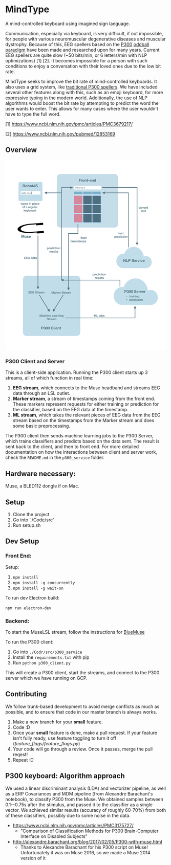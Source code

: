 # MindType
A mind-controlled keyboard using imagined sign language.

Communication, especially via keyboard, is very difficult, if not impossible, for people with various neuromuscular degenerative diseases and muscular dystrophy. Because of this, EEG spellers based on the [P300](https://en.wikipedia.org/wiki/P300_(neuroscience)) [oddball paradigm](https://en.wikipedia.org/wiki/Oddball_paradigm) have been made and researched upon for many years. Current EEG spellers are quite slow (~50 bits/min, or 6 letters/min with NLP optimizations) [1] [2]. It becomes impossible for a person with such conditions to enjoy a conversation with their loved ones due to the low bit rate.

MindType seeks to improve the bit rate of mind-controlled keyboards. It also uses a grid system, like [traditional P300 spellers](http://iopscience.iop.org/1741-2552/13/6/066018/downloadHRFigure/figure/jneaa47eff2). We have included several other features along with this, such as an emoji keyboard, for more expressive typing in the modern world. Additionally, the use of NLP algorithms would boost the bit rate by attempting to predict the word the user wants to enter. This allows for many cases where the user wouldn't have to type the full word.

[1] https://www.ncbi.nlm.nih.gov/pmc/articles/PMC3679217/

[2] https://www.ncbi.nlm.nih.gov/pubmed/12853169


## Overview

![](Design/FlowChart.png)
<!-- #### Development status: Work In Progress -->

### P300 Client and Server

This is a client-side application. Running the P300 client starts up 3 streams, all of which function in real time:
1. __EEG stream__, which connects to the Muse headband and streams EEG data through an LSL outlet.
2. __Marker stream__, a stream of timestamps coming from the front end. These markers represent requests for either training or prediction for the classifier, based on the EEG data at the timestamp.
3. __ML stream__, which takes the relevant pieces of EEG data from the EEG stream based on the timestamps from the Marker stream and does some basic preprocessing.

The P300 client then sends machine learning jobs to the P300 Server, which trains classifiers and predicts based on the data sent. The result is sent back to the client, and then to front end. For more detailed documentation on how the interactions between client and server work, check the `README.md` in the `p300_service` folder.

## Hardware necessary:
<!-- OpenBCI Cyton. (The keyboard works with Muse as well, but you would need to use P300 instead of motor imagery) -->
Muse, a BLED112 dongle if on Mac.

## Setup
1. Clone the project
2. Go into './Code/src'
3. Run setup.sh

## Dev Setup
### Front End:
Setup:
1. `npm install`
2. `npm install -g concurrently`
3. `npm install -g wait-on`

To run dev Electron build:

`npm run electron-dev`


### Backend:

To start the MuseLSL stream, follow the instructions for [BlueMuse](https://github.com/kowalej/BlueMuse)

To run the P300 client:
1. Go into `./Codr/src/p300_service`
2. Install the `requirements.txt` with pip
3. Run `python p300_client.py`

This will create a P300 client, start the streams, and connect to the P300 server which we have running on GCP.
<!-- To use MindType:
```
    ./MindType.sh
```

To toggle different features, you can change the feature flags in "./Code/src/feature_flags.py" -->



## Contributing
We follow trunk-based development to avoid merge conflicts as much as
possible, and to ensure that code in our master branch is always works.

1. Make a new branch for your **small** feature.
2. Code :D
3. Once your **small** feature is done, make a pull request. If your feature
isn't fully ready, use feature toggling to turn it off
(*feature_flags/feature_flags.py*)
4. Your code will go through a review. Once it passes, merge the pull reqest!
5. Repeat :D



## P300 keyboard: Algorithm approach
We used a linear discriminant analysis (LDA) and vectorizer pipeline, as well as a ERP Covariances and MDM pipeline (from Alexandre Barachant's notebook), to classify P300 from the Muse. We obtained samples between 0.1--0.75s after the stimulus, and passed it to the classifier as a single vector. We achieved similar results (accuracy of roughly 60-70%) from both of these classifiers, possibly due to some noise in the data.

- https://www.ncbi.nlm.nih.gov/pmc/articles/PMC3175727/
    - "Comparison of Classification Methods for P300 Brain-Computer Interface on Disabled Subjects"
- http://alexandre.barachant.org/blog/2017/02/05/P300-with-muse.html
    - Thanks to Alexandre Barachant for his P300 script on Muse! Unfortunately it was on Muse 2016, so we made a Muse 2014 version of it

<!-- ### Phase 2: Binary motor classification
- http://iopscience.iop.org/article/10.1088/1741-2560/10/4/046003/pdf
    - "Quadcopter control in three-dimensional space using a noninvasive motor imagery-based brain–computer interface"
### Phase 3: Multiclass motor classification
We used a deep convolutional neural network to classify 9 different hand movements (extension, flexion, suprination, pronation, V sign, Y sign with pinkie and thumb, fist-close, fist-open, and pinch). EEG data was collected using an in-house headset from 8 channels (F3, Fz, F4, C3, C1, Cz, C2, C4) at a sampling frequency of 256Hz using the OpenBCI without electrode amplifiers. [3] showed the first four movements being distinguished through EEG, and [4] showed the last 5 movements being distinguished through EEG. Our neural network architecture was inspired by the deep CNN shown in [5]. We collected 60 4-second samples of data for each gesture (see [6] for more details).

In the future, we plan to obtain data using the OpenBCI WiFi Shield to increase our temporal resolution to 1000Hz. In addition, we plan on using 3D convolutions (time, spatial-x, spatial-y). This will allow convolutions to be done over spatial-x and spatial-y, which may allow the CNN to understand the propogation of electric field through space for better source localization.

- http://ieeexplore.ieee.org/document/6943840/?reload=true
    - [3]: **"Discriminating hand gesture motor imagery tasks using cortical current density estimation"**
        - Aproach 1 for Phase 3
        - http://www.sciencedirect.com/science/article/pii/S0167876015001749#fn0010
            - Explanation of surface laplacian and applications to EEG
- http://www.tandfonline.com/doi/abs/10.1080/10790268.2017.1369215
    - [4]: **"Prediction of specific hand movements using EEG signals"**
    - Approach 2 for Phase 3
- https://www.ncbi.nlm.nih.gov/pubmed/28782865
    - [5]: **"Deep Learning With Convolutional Neural Networks for EEG Decoding and Visualization"**
- https://github.com/neurotechuoft/Data-Repository/
    - [6]: **NeurotechUofT: 9-class motor imagery data collection**
        - See "./eeg/motor-imagery/2018-03-17" for raw data
        - See "./eeg/motor-imagery/notes/2018-03-17.md" for experiment setup -->

<!-- ## Multithreaded architecture (MTA)
The whole program has two basic functions: collect data from the board, and process it somehow. If this were to be done in a single-threaded application, if one iteration of processing were to take too long, it would block the program from receiving data from the board. Due to this, the program uses a multithreaded architecture, with one thread responsible for collecting data and one thread responsible for processing it.

The MTA uses a variant of the publish-subscribe design pattern. A messaging queue is implemented in the Controller class. Controllable classes **can be controlled** by receiving messages in their Controller, and handing the message however appropriate. A master Controller is responsible for receiving instructions from the user and passing them along to each Controllable.

A BioSignal is a Controllable that can also **update** itself with the latest data sample from the board, and **process** data somehow. During each update cycle, it also calls its **control()** method. The updating and processing will occur on separate threads instantiated in the **main()** function. (Look at the Tagger class for an example of a BioSignal).

**main.py** initates the program, which is controlled from the GUI. It first sets up the OpenBCI board, makes the GUI, and then sets up a thread for processing. The GUI then handles playing / pausing the board by instantiating a thread to run **stream()** from openbci_v3. This function streams biosignals from the OpenBCI board, and calls each BioSignals's **update()** function). Processing of BioSignals is handled in **process_thread** (which runs **run_processor()**) by asynchronously calling each BioSignal's process function. -->


<!-- ## Plan
![Plan](Meetings/resources/2017-07-17.png?raw=true "Plan") -->
